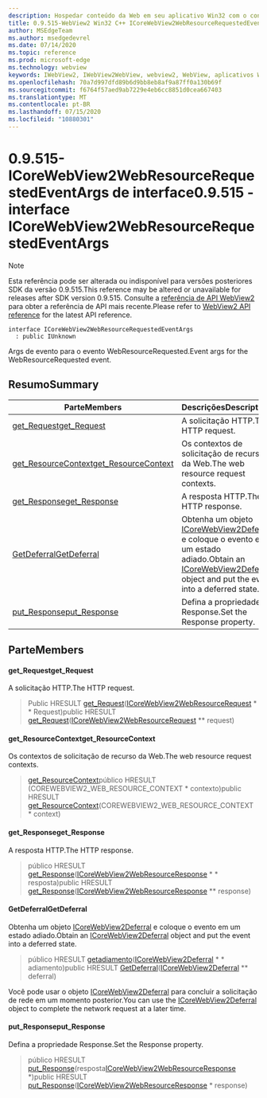 ```yaml
---
description: Hospedar conteúdo da Web em seu aplicativo Win32 com o controle WebView2 do Microsoft Edge
title: 0.9.515-WebView2 Win32 C++ ICoreWebView2WebResourceRequestedEventArgs
author: MSEdgeTeam
ms.author: msedgedevrel
ms.date: 07/14/2020
ms.topic: reference
ms.prod: microsoft-edge
ms.technology: webview
keywords: IWebView2, IWebView2WebView, webview2, WebView, aplicativos Win32, Win32, Edge, ICoreWebView2, ICoreWebView2Controller, controle do navegador, HTML Edge
ms.openlocfilehash: 70a7d997dfd89b6d9bb8eb8af9a87ff0a130b69f
ms.sourcegitcommit: f6764f57aed9ab7229e4eb6cc8851d0cea667403
ms.translationtype: MT
ms.contentlocale: pt-BR
ms.lasthandoff: 07/15/2020
ms.locfileid: "10880301"
---
```

# <span data-ttu-id="6a2f9-104">0.9.515-ICoreWebView2WebResourceRequestedEventArgs de interface</span><span class="sxs-lookup"><span data-stu-id="6a2f9-104">0.9.515 - interface ICoreWebView2WebResourceRequestedEventArgs</span></span> 

> [!NOTE]
> <span data-ttu-id="6a2f9-105">Esta referência pode ser alterada ou indisponível para versões posteriores SDK da versão 0.9.515.</span><span class="sxs-lookup"><span data-stu-id="6a2f9-105">This reference may be altered or unavailable for releases after SDK version 0.9.515.</span></span> <span data-ttu-id="6a2f9-106">Consulte a [referência de API WebView2](../../../webview2-api-reference.md) para obter a referência de API mais recente.</span><span class="sxs-lookup"><span data-stu-id="6a2f9-106">Please refer to [WebView2 API reference](../../../webview2-api-reference.md) for the latest API reference.</span></span>

```
interface ICoreWebView2WebResourceRequestedEventArgs
  : public IUnknown
```

<span data-ttu-id="6a2f9-107">Args de evento para o evento WebResourceRequested.</span><span class="sxs-lookup"><span data-stu-id="6a2f9-107">Event args for the WebResourceRequested event.</span></span>

## <span data-ttu-id="6a2f9-108">Resumo</span><span class="sxs-lookup"><span data-stu-id="6a2f9-108">Summary</span></span>

 <span data-ttu-id="6a2f9-109">Parte</span><span class="sxs-lookup"><span data-stu-id="6a2f9-109">Members</span></span>                        | <span data-ttu-id="6a2f9-110">Descrições</span><span class="sxs-lookup"><span data-stu-id="6a2f9-110">Descriptions</span></span>
--------------------------------|---------------------------------------------
[<span data-ttu-id="6a2f9-111">get_Request</span><span class="sxs-lookup"><span data-stu-id="6a2f9-111">get_Request</span></span>](#get_request) | <span data-ttu-id="6a2f9-112">A solicitação HTTP.</span><span class="sxs-lookup"><span data-stu-id="6a2f9-112">The HTTP request.</span></span>
[<span data-ttu-id="6a2f9-113">get_ResourceContext</span><span class="sxs-lookup"><span data-stu-id="6a2f9-113">get_ResourceContext</span></span>](#get_resourcecontext) | <span data-ttu-id="6a2f9-114">Os contextos de solicitação de recurso da Web.</span><span class="sxs-lookup"><span data-stu-id="6a2f9-114">The web resource request contexts.</span></span>
[<span data-ttu-id="6a2f9-115">get_Response</span><span class="sxs-lookup"><span data-stu-id="6a2f9-115">get_Response</span></span>](#get_response) | <span data-ttu-id="6a2f9-116">A resposta HTTP.</span><span class="sxs-lookup"><span data-stu-id="6a2f9-116">The HTTP response.</span></span>
[<span data-ttu-id="6a2f9-117">GetDeferral</span><span class="sxs-lookup"><span data-stu-id="6a2f9-117">GetDeferral</span></span>](#getdeferral) | <span data-ttu-id="6a2f9-118">Obtenha um objeto [ICoreWebView2Deferral](icorewebview2deferral.md) e coloque o evento em um estado adiado.</span><span class="sxs-lookup"><span data-stu-id="6a2f9-118">Obtain an [ICoreWebView2Deferral](icorewebview2deferral.md) object and put the event into a deferred state.</span></span>
[<span data-ttu-id="6a2f9-119">put_Response</span><span class="sxs-lookup"><span data-stu-id="6a2f9-119">put_Response</span></span>](#put_response) | <span data-ttu-id="6a2f9-120">Defina a propriedade Response.</span><span class="sxs-lookup"><span data-stu-id="6a2f9-120">Set the Response property.</span></span>

## <span data-ttu-id="6a2f9-121">Parte</span><span class="sxs-lookup"><span data-stu-id="6a2f9-121">Members</span></span>

#### <span data-ttu-id="6a2f9-122">get_Request</span><span class="sxs-lookup"><span data-stu-id="6a2f9-122">get_Request</span></span> 

<span data-ttu-id="6a2f9-123">A solicitação HTTP.</span><span class="sxs-lookup"><span data-stu-id="6a2f9-123">The HTTP request.</span></span>

> <span data-ttu-id="6a2f9-124">Public HRESULT [get_Request](#get_request)([ICoreWebView2WebResourceRequest](icorewebview2webresourcerequest.md) \* \* Request)</span><span class="sxs-lookup"><span data-stu-id="6a2f9-124">public HRESULT [get_Request](#get_request)([ICoreWebView2WebResourceRequest](icorewebview2webresourcerequest.md) \*\* request)</span></span>

#### <span data-ttu-id="6a2f9-125">get_ResourceContext</span><span class="sxs-lookup"><span data-stu-id="6a2f9-125">get_ResourceContext</span></span> 

<span data-ttu-id="6a2f9-126">Os contextos de solicitação de recurso da Web.</span><span class="sxs-lookup"><span data-stu-id="6a2f9-126">The web resource request contexts.</span></span>

> <span data-ttu-id="6a2f9-127">[get_ResourceContext](#get_resourcecontext)público HRESULT (COREWEBVIEW2_WEB_RESOURCE_CONTEXT \* contexto)</span><span class="sxs-lookup"><span data-stu-id="6a2f9-127">public HRESULT [get_ResourceContext](#get_resourcecontext)(COREWEBVIEW2_WEB_RESOURCE_CONTEXT \* context)</span></span>

#### <span data-ttu-id="6a2f9-128">get_Response</span><span class="sxs-lookup"><span data-stu-id="6a2f9-128">get_Response</span></span> 

<span data-ttu-id="6a2f9-129">A resposta HTTP.</span><span class="sxs-lookup"><span data-stu-id="6a2f9-129">The HTTP response.</span></span>

> <span data-ttu-id="6a2f9-130">público HRESULT [get_Response](#get_response)([ICoreWebView2WebResourceResponse](icorewebview2webresourceresponse.md) \* \* resposta)</span><span class="sxs-lookup"><span data-stu-id="6a2f9-130">public HRESULT [get_Response](#get_response)([ICoreWebView2WebResourceResponse](icorewebview2webresourceresponse.md) \*\* response)</span></span>

#### <span data-ttu-id="6a2f9-131">GetDeferral</span><span class="sxs-lookup"><span data-stu-id="6a2f9-131">GetDeferral</span></span> 

<span data-ttu-id="6a2f9-132">Obtenha um objeto [ICoreWebView2Deferral](icorewebview2deferral.md) e coloque o evento em um estado adiado.</span><span class="sxs-lookup"><span data-stu-id="6a2f9-132">Obtain an [ICoreWebView2Deferral](icorewebview2deferral.md) object and put the event into a deferred state.</span></span>

> <span data-ttu-id="6a2f9-133">público HRESULT [getadiamento](#getdeferral)([ICoreWebView2Deferral](icorewebview2deferral.md) \* \* adiamento)</span><span class="sxs-lookup"><span data-stu-id="6a2f9-133">public HRESULT [GetDeferral](#getdeferral)([ICoreWebView2Deferral](icorewebview2deferral.md) \*\* deferral)</span></span>

<span data-ttu-id="6a2f9-134">Você pode usar o objeto [ICoreWebView2Deferral](icorewebview2deferral.md) para concluir a solicitação de rede em um momento posterior.</span><span class="sxs-lookup"><span data-stu-id="6a2f9-134">You can use the [ICoreWebView2Deferral](icorewebview2deferral.md) object to complete the network request at a later time.</span></span>

#### <span data-ttu-id="6a2f9-135">put_Response</span><span class="sxs-lookup"><span data-stu-id="6a2f9-135">put_Response</span></span> 

<span data-ttu-id="6a2f9-136">Defina a propriedade Response.</span><span class="sxs-lookup"><span data-stu-id="6a2f9-136">Set the Response property.</span></span>

> <span data-ttu-id="6a2f9-137">público HRESULT [put_Response](#put_response)(resposta[ICoreWebView2WebResourceResponse](icorewebview2webresourceresponse.md) \*)</span><span class="sxs-lookup"><span data-stu-id="6a2f9-137">public HRESULT [put_Response](#put_response)([ICoreWebView2WebResourceResponse](icorewebview2webresourceresponse.md) \* response)</span></span>

